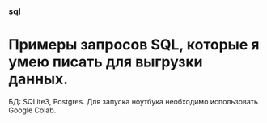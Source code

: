 ### sql

# Примеры запросов SQL, которые я умею писать для выгрузки данных.
БД: SQLite3, Postgres.
Для запуска ноутбука необходимо использовать Google Colab.
